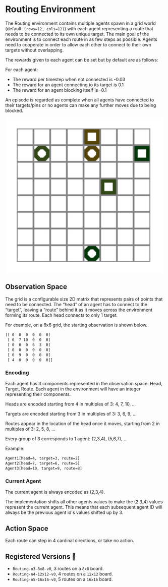 # Routing Environment

The Routing environment contains multiple agents spawn in a grid world (default: `(rows=12, cols=12)`) with each agent representing a route that needs to
be connected to its own unique target. The main goal of the environment is to connect each route in as few steps as possible.
Agents need to cooperate in order to allow each other to connect to their own targets without overlapping.

The rewards given to each agent can be set but by default are as follows:

For each agent:
- The reward per timestep when not connected is -0.03
- The reward for an agent connecting to its target is 0.1
- The reward for an agent blocking itself is -0.1

An episode is regarded as complete when all agents have connected to their targets/pins
or no agents can make any further moves due to being blocked.

<p align="center">
        <img src="../img/routing_rollout.gif" width="500"/>
</p>

## Observation Space

The grid is a configurable size 2D matrix that represents pairs of points that need to be connected.
The “head” of an agent has to connect to the “target”, leaving a “route” behind it as it moves across the environment forming its route.
Each head connects to only 1 target.

For example, on a 6x6 grid, the starting observation is shown below.

```
[[ 0  0  0  0  0  0]
 [ 0  7 10  0  0  0]
 [ 0  0  0  6  3  0]
 [ 0  0  0  0  0  0]
 [ 0  9  0  0  0  0]
 [ 4  0  0  0  0  0]]
```


### Encoding
Each agent has 3 components represented in the observation space: Head, Target, Route. Each agent
in the environment will have an integer representing their components.

Heads are encoded starting from 4 in multiples of 3: 4, 7, 10, …

Targets are encoded starting from 3 in multiples of 3: 3, 6, 9, …

Routes appear in the location of the head once it moves, starting from 2 in multiples of 3: 2, 5, 8, …

Every group of 3 corresponds to 1 agent: (2,3,4), (5,6,7), …

Example:
```
Agent1[head=4, target=3, route=2]
Agent2[head=7, target=6, route=5]
Agent3[head=10, target=9, route=8]
```

### Current Agent

The current agent is always encoded as (2,3,4).

The implementation shifts all other agents values to make the (2,3,4) values represent the current agent.
This means that each subsequent agent ID will always be the previous agent id's values shifted up by 3.

## Action Space

Each route can step in 4 cardinal directions, or take no action.

## Registered Versions 📖
- `Routing-n3-8x8-v0`, 3 routes on a `8x8` board.
- `Routing-n4-12x12-v0`, 4 routes on a `12x12` board.
- `Routing-n5-16x16-v0`, 5 routes on a `16x16` board.
